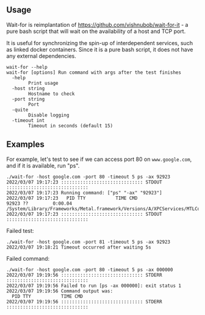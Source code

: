 ## Usage

Wait-for is reimplantation of https://github.com/vishnubob/wait-for-it - a pure bash script that will wait on the availability of a host and TCP port.

It is useful for synchronizing the spin-up of interdependent services, such as linked docker containers.
Since it is a pure bash script, it does not have any external dependencies.

```text
wait-for --help
wait-for [options] Run command with args after the test finishes
  -help
        Print usage
  -host string
        Hostname to check
  -port string
        Port
  -quite
        Disable logging
  -timeout int
        Timeout in seconds (default 15)
```

## Examples

For example, let's test to see if we can access port 80 on `www.google.com`,
and if it is available, run "ps".

```text
./wait-for -host google.com -port 80 -timeout 5 ps -ax 92923
2022/03/07 19:17:23 :::::::::::::::::::::::::::::: STDOUT ::::::::::::::::::::::::::::::
2022/03/07 19:17:23 Running command: ["ps" "-ax" "92923"]
2022/03/07 19:17:23   PID TTY           TIME CMD
92923 ??         0:00.04 /System/Library/Frameworks/Metal.framework/Versions/A/XPCServices/MTLCompilerService.xpc/Contents/MacOS/MTLCompilerService
2022/03/07 19:17:23 :::::::::::::::::::::::::::::: STDOUT ::::::::::::::::::::::::::::::
```

Failed test:

```text
./wait-for -host google.com -port 81 -timeout 5 ps -ax 92923
2022/03/07 19:18:21 Timeout occurred after waiting 5s
```

Failed command:

```text
./wait-for -host google.com -port 80 -timeout 5 ps -ax 000000
2022/03/07 19:19:56 :::::::::::::::::::::::::::::: STDERR ::::::::::::::::::::::::::::::
2022/03/07 19:19:56 Failed to run [ps -ax 000000]: exit status 1
2022/03/07 19:19:56 Command output was:
  PID TTY           TIME CMD
2022/03/07 19:19:56 :::::::::::::::::::::::::::::: STDERR ::::::::::::::::::::::::::::::
```


